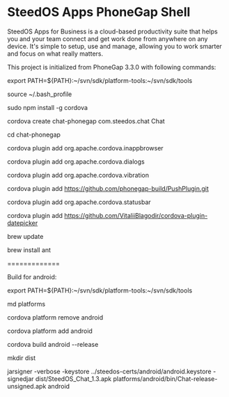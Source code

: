 SteedOS Apps PhoneGap Shell
===========

SteedOS Apps for Business is a cloud-based productivity suite that helps you and your team connect and get work done from anywhere on any device.   It's simple to setup, use and manage, allowing you to work smarter and focus on what really matters.

This project is initialized from PhoneGap 3.3.0 with following commands:

export PATH=${PATH}:~/svn/sdk/platform-tools:~/svn/sdk/tools

source ~/.bash_profile

sudo npm install -g cordova

cordova create chat-phonegap com.steedos.chat Chat

cd chat-phonegap

cordova plugin add org.apache.cordova.inappbrowser

cordova plugin add org.apache.cordova.dialogs

cordova plugin add org.apache.cordova.vibration

cordova plugin add https://github.com/phonegap-build/PushPlugin.git

cordova plugin add org.apache.cordova.statusbar

cordova plugin add https://github.com/VitaliiBlagodir/cordova-plugin-datepicker

brew update

brew install ant

=============

Build for android: 

export PATH=${PATH}:~/svn/sdk/platform-tools:~/svn/sdk/tools

md platforms

cordova platform remove android

cordova platform add android

cordova build android --release

mkdir dist 

jarsigner -verbose -keystore ../steedos-certs/android/android.keystore -signedjar dist/SteedOS_Chat_1.3.apk platforms/android/bin/Chat-release-unsigned.apk android
